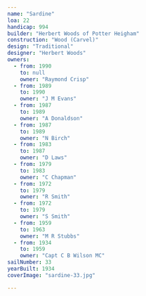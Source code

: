 ```yaml
---
name: "Sardine"
loa: 22
handicap: 994
builder: "Herbert Woods of Potter Heigham"
construction: "Wood (Carvel)"
design: "Traditional"
designer: "Herbert Woods"
owners:
  - from: 1990
    to: null
    owner: "Raymond Crisp"
  - from: 1989
    to: 1990
    owner: "J M Evans"
  - from: 1987
    to: 1989
    owner: "A Donaldson"
  - from: 1987
    to: 1989
    owner: "N Birch"
  - from: 1983
    to: 1987
    owner: "D Laws"
  - from: 1979
    to: 1983
    owner: "C Chapman"
  - from: 1972
    to: 1979
    owner: "R Smith"
  - from: 1972
    to: 1979
    owner: "S Smith"
  - from: 1959
    to: 1963
    owner: "M R Stubbs"
  - from: 1934
    to: 1959
    owner: "Capt C B Wilson MC"
sailNumber: 33
yearBuilt: 1934
coverImage: "sardine-33.jpg"

---
```

